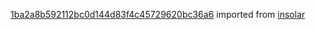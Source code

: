 [1ba2a8b592112bc0d144d83f4c45729620bc36a6](https://github.com/insolar/insolar/commit/1ba2a8b592112bc0d144d83f4c45729620bc36a6) imported from [insolar](https://github.com/insolar/insolar)
